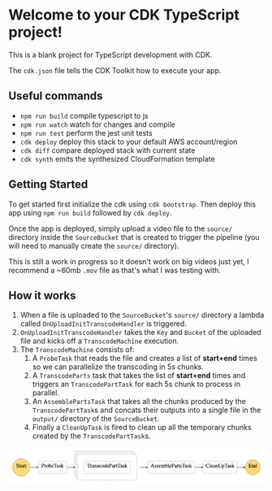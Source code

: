 # Welcome to your CDK TypeScript project!

This is a blank project for TypeScript development with CDK.

The `cdk.json` file tells the CDK Toolkit how to execute your app.

## Useful commands

 * `npm run build`   compile typescript to js
 * `npm run watch`   watch for changes and compile
 * `npm run test`    perform the jest unit tests
 * `cdk deploy`      deploy this stack to your default AWS account/region
 * `cdk diff`        compare deployed stack with current state
 * `cdk synth`       emits the synthesized CloudFormation template


## Getting Started

To get started first initialize the cdk using `cdk bootstrap`. Then deploy this app using `npm run build` followed by `cdk deploy`.

Once the app is deployed, simply upload a video file to the `source/` directory inside the `SourceBucket` that is created to trigger the pipeline (you will need to manually create the `source/` directory).

This is still a work in progress so it doesn't work on big videos just yet, I recommend a ~60mb `.mov` file as that's what I was testing with.

## How it works

1. When a file is uploaded to the `SourceBucket`'s `source/` directory a lambda called `OnUploadInitTranscodeHandler` is triggered.
2. `OnUploadInitTranscodeHandler` takes the `Key` and `Bucket` of the uploaded file and kicks off a `TranscodeMachine` execution.
3. The `TranscodeMachine` consists of:
   1. A `ProbeTask` that reads the file and creates a list of **start+end** times so we can parallelize the transcoding in 5s chunks.
   2. A `TranscodeParts` task that takes the list of **start+end** times and triggers an `TranscodePartTask` for each 5s chunk to process in parallel.
   3. An `AssemblePartsTask` that takes all the chunks produced by the `TranscodePartTask`s and concats their outputs into a single file in the `output/` directory of the `SourceBucket`.
   4. Finally a `CleanUpTask` is fired to clean up all the temporary chunks created by the `TranscodePartTask`s.


![step_functions_diagram](./stepfunctions_graph.png)